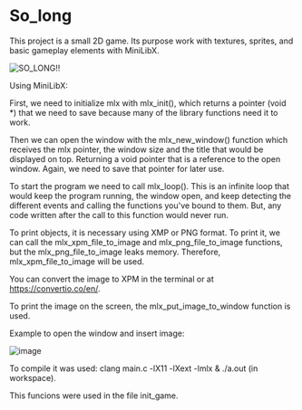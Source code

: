 # So_long
This project is a small 2D game. Its purpose work with textures, sprites, and basic gameplay elements with MiniLibX.

![SO_LONG!!](https://user-images.githubusercontent.com/98241492/180044814-ce24a2f2-1dc1-43e1-8724-f0020e9750f2.gif)


Using MiniLibX:

First, we need to initialize mlx with mlx_init(), which returns a pointer (void *) that we need to save because many of the library functions need it to work.

Then we can open the window with the mlx_new_window() function which receives the mlx pointer, the window size and the title that would be displayed on top. Returning a void pointer that is a reference to the open window. Again, we need to save that pointer for later use.

To start the program we need to call mlx_loop(). This is an infinite loop that would keep the program running, the window open, and keep detecting the different events and calling the functions you've bound to them. But, any code written after the call to this function would never run.

To print objects, it is necessary using XMP or PNG format. To print it, we can call the mlx_xpm_file_to_image and mlx_png_file_to_image functions, but the mlx_png_file_to_image leaks memory. Therefore, mlx_xpm_file_to_image will be used.

You can convert the image to XPM in the terminal or at https://convertio.co/en/.

To print the image on the screen, the mlx_put_image_to_window function is used.

Example to open the window and insert image:

![image](https://user-images.githubusercontent.com/98241492/180104023-5e2a4ad3-87dd-41d8-af9c-0627686b0f5f.png)

To compile it was used: clang main.c -lX11 -lXext -lmlx & ./a.out (in workspace).

This funcions were used in the file init_game. 
